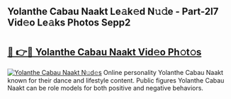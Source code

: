 ## Yolanthe Cabau Naakt Le𝚊k𝚎d N𝚞𝚍e - Part-2l7 Vid𝚎o Le𝚊ks Photos Sepp2

# <h2><a href="http://fb6hrb.evod.top/?m=Yolanthe+Cabau+Naakt">🔗 👉🔴 Yolanthe Cabau Naakt Vid𝚎o Ph𝚘t𝚘s</a></h2>

[![Yolanthe Cabau Naakt N𝚞d𝚎s](https://i.imgur.com/8V9OHl7.gif)](http://fb6hrb.evod.top/?m=Yolanthe+Cabau+Naakt)
Online personality Yolanthe Cabau Naakt known for their dance and lifestyle content. Public figures Yolanthe Cabau Naakt can be role models for both positive and negative behaviors. 

